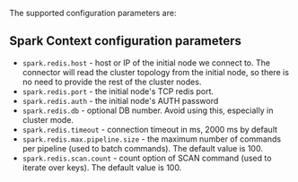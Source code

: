 The supported configuration parameters are:

## Spark Context configuration parameters

* `spark.redis.host` - host or IP of the initial node we connect to. The connector will read the cluster
topology from the initial node, so there is no need to provide the rest of the cluster nodes.
* `spark.redis.port` - the initial node's TCP redis port.
* `spark.redis.auth` - the initial node's AUTH password
* `spark.redis.db` - optional DB number. Avoid using this, especially in cluster mode.
* `spark.redis.timeout` - connection timeout in ms, 2000 ms by default
* `spark.redis.max.pipeline.size` - the maximum number of commands per pipeline (used to batch commands). The default value is 100.
* `spark.redis.scan.count` - count option of SCAN command (used to iterate over keys). The default value is 100.



